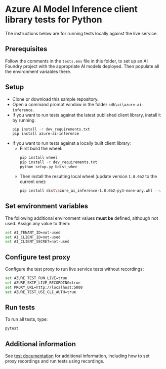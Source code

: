 # Azure AI Model Inference client library tests for Python

The instructions below are for running tests locally against the live service.

## Prerequisites

Follow the comments in the `tests.env` file in this folder, to set up an AI Foundry project with the
appropriate AI models deployed. Then populate all the environment variables there.

## Setup

- Clone or download this sample repository.
- Open a command prompt window in the folder `sdk\ai\azure-ai-inference`.
- If you want to run tests against the latest published client library, install it by running:
   ```bash
   pip install -r dev_requirements.txt
   pip install azure-ai-inference
   ```
- If you want to run tests against a locally built client library:
    - First build the wheel:
        ```bash
        pip install wheel
        pip install -r dev_requirements.txt
        python setup.py bdist_whee
        ```
    - Then install the resulting local wheel (update version `1.0.0b2` to the current one):
        ```bash
        pip install dist\azure_ai_inference-1.0.0b2-py3-none-any.whl --user --force-reinstall
        ```

## Set environment variables

The following additional environment values **must be** defined, although not used. Assign any value to them:

```bash
set AI_TENANT_ID=not-used
set AI_CLIENT_ID=not-used
set AI_CLIENT_SECRET=not-used
```

## Configure test proxy

Configure the test proxy to run live service tests without recordings:

```bash
set AZURE_TEST_RUN_LIVE=true
set AZURE_SKIP_LIVE_RECORDING=true
set PROXY_URL=http://localhost:5000
set AZURE_TEST_USE_CLI_AUTH=true
```

## Run tests

To run all tests, type:

```bash
pytest
```

## Additional information

See [test documentation](https://github.com/Azure/azure-sdk-for-python/blob/main/doc/dev/tests.md) for additional information, including how to set proxy recordings and run tests using recordings.